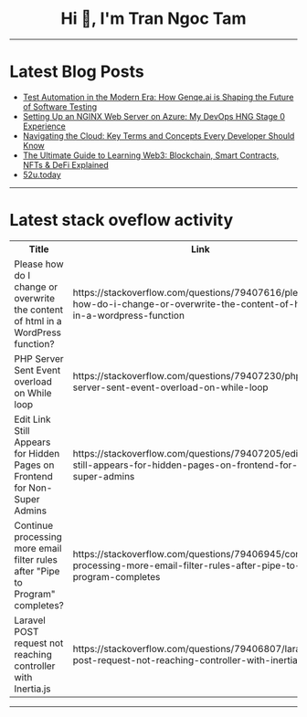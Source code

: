 <h1 align="center">Hi 👋, I'm Tran Ngoc Tam</h1>

---

# Latest Blog Posts 
<!-- BLOG-POST-LIST:START -->
- [Test Automation in the Modern Era: How Genqe.ai is Shaping the Future of Software Testing](https://dev.to/radha_4c842d8e4362a7cdd9c/test-automation-in-the-modern-era-how-genqeai-is-shaping-the-future-of-software-testing-5g6g)
- [Setting Up an NGINX Web Server on Azure: My DevOps HNG Stage 0 Experience](https://dev.to/otumba/setting-up-an-nginx-web-server-on-azure-my-devops-hng-stage-0-experience-1i0k)
- [Navigating the Cloud: Key Terms and Concepts Every Developer Should Know](https://dev.to/kelechiedeh/navigating-the-cloud-key-terms-and-concepts-every-developer-should-know-1pcp)
- [The Ultimate Guide to Learning Web3: Blockchain, Smart Contracts, NFTs &amp; DeFi Explained](https://dev.to/adityabhuyan/the-ultimate-guide-to-learning-web3-blockchain-smart-contracts-nfts-defi-explained-5377)
- [52u.today](https://dev.to/abdulmunaf_ali_9129f636b8/52utoday-4gje)
<!-- BLOG-POST-LIST:END -->

---

# Latest stack oveflow activity
<table>
  <tr><th>Title</th><th>Link</th></tr>
  <!-- STACKOVERFLOW:START --><tr><td>Please how do I change or overwrite the content of html in a WordPress function?</td><td>https://stackoverflow.com/questions/79407616/please-how-do-i-change-or-overwrite-the-content-of-html-in-a-wordpress-function</td></tr><tr><td>PHP Server Sent Event overload on While loop</td><td>https://stackoverflow.com/questions/79407230/php-server-sent-event-overload-on-while-loop</td></tr><tr><td>Edit Link Still Appears for Hidden Pages on Frontend for Non-Super Admins</td><td>https://stackoverflow.com/questions/79407205/edit-link-still-appears-for-hidden-pages-on-frontend-for-non-super-admins</td></tr><tr><td>Continue processing more email filter rules after &quot;Pipe to Program&quot; completes?</td><td>https://stackoverflow.com/questions/79406945/continue-processing-more-email-filter-rules-after-pipe-to-program-completes</td></tr><tr><td>Laravel POST request not reaching controller with Inertia.js</td><td>https://stackoverflow.com/questions/79406807/laravel-post-request-not-reaching-controller-with-inertia-js</td></tr><!-- STACKOVERFLOW:END -->
</table>

---


